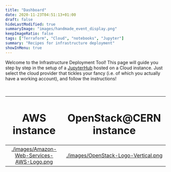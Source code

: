 ```yaml
---
title: "Dashboard"
date: 2020-11-23T04:51:13+01:00
draft: false
hideLastModified: true
summaryImage: "images/handmade_event_display.png"
keepImageRatio: false
tags: ["Terraform", "Cloud", "notebooks", "Jupyter"]
summary: "Recipes for infrastructure deployment"
showInMenu: true
---
```



Welcome to the Infrastructure Deployment Tool! 
This page will guide you step by step in the setup of a [JupyterHub](https://jupyter.org/hub) hosted on a Cloud instance.
Just select the cloud provider that tickles your fancy (i.e. of which you actually have a working account), and follow the instructions!

&nbsp;

| <h1><b>AWS instance</b></h1> | <h1><b>OpenStack@CERN instance</b></h1> |
|        :---:        |        :---:       |
| [./images/Amazon-Web-Services-AWS-Logo.png](https://gitlab.cern.ch/atlas-open-data-iac-qt-2021/aws_automated_jh_deployment/-/blob/master/README.md) | [./images/OpenStack-Logo-Vertical.png](https://gitlab.cern.ch/atlas-open-data-iac-qt-2021/automated_jh_deployment/-/blob/master/README.md) |

